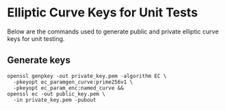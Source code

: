 # Elliptic Curve Keys for Unit Tests
Below are the commands used to generate public and private elliptic curve keys
for unit testing.

## Generate keys
    openssl genpkey -out private_key.pem -algorithm EC \
      -pkeyopt ec_paramgen_curve:prime256v1 \
      -pkeyopt ec_param_enc:named_curve &&
    openssl ec -out public_key.pem \
      -in private_key.pem -pubout
